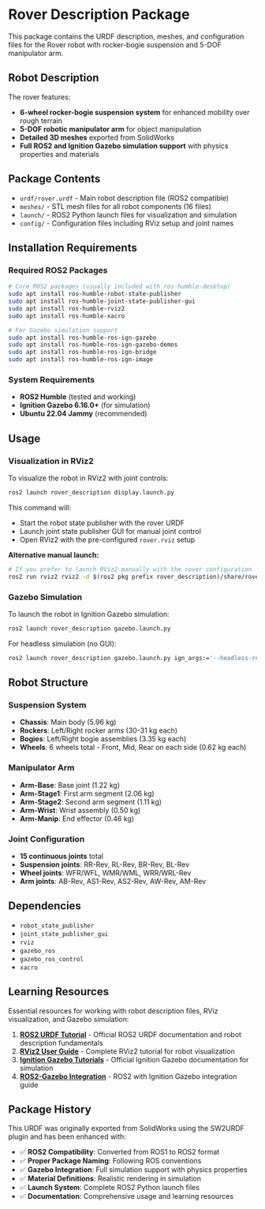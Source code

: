 # Rover Description Package

This package contains the URDF description, meshes, and configuration files for the Rover robot with rocker-bogie suspension and 5-DOF manipulator arm.

## Robot Description

The rover features:
- **6-wheel rocker-bogie suspension system** for enhanced mobility over rough terrain
- **5-DOF robotic manipulator arm** for object manipulation  
- **Detailed 3D meshes** exported from SolidWorks
- **Full ROS2 and Ignition Gazebo simulation support** with physics properties and materials

## Package Contents

- `urdf/rover.urdf` - Main robot description file (ROS2 compatible)
- `meshes/` - STL mesh files for all robot components (16 files)
- `launch/` - ROS2 Python launch files for visualization and simulation
- `config/` - Configuration files including RViz setup and joint names

## Installation Requirements

### Required ROS2 Packages
```bash
# Core ROS2 packages (usually included with ros-humble-desktop)
sudo apt install ros-humble-robot-state-publisher
sudo apt install ros-humble-joint-state-publisher-gui
sudo apt install ros-humble-rviz2
sudo apt install ros-humble-xacro

# For Gazebo simulation support
sudo apt install ros-humble-ros-ign-gazebo
sudo apt install ros-humble-ros-ign-gazebo-demos  
sudo apt install ros-humble-ros-ign-bridge
sudo apt install ros-humble-ros-ign-image
```

### System Requirements
- **ROS2 Humble** (tested and working)
- **Ignition Gazebo 6.16.0+** (for simulation)
- **Ubuntu 22.04 Jammy** (recommended)

## Usage

### Visualization in RViz2

To visualize the robot in RViz2 with joint controls:

```bash
ros2 launch rover_description display.launch.py
```

This command will:
- Start the robot state publisher with the rover URDF
- Launch joint state publisher GUI for manual joint control
- Open RViz2 with the pre-configured `rover.rviz` setup

**Alternative manual launch:**
```bash
# If you prefer to launch RViz2 manually with the rover configuration
ros2 run rviz2 rviz2 -d $(ros2 pkg prefix rover_description)/share/rover_description/config/rover.rviz
```

### Gazebo Simulation

To launch the robot in Ignition Gazebo simulation:

```bash
ros2 launch rover_description gazebo.launch.py
```

For headless simulation (no GUI):
```bash
ros2 launch rover_description gazebo.launch.py ign_args:='--headless-rendering -v 4'
```

## Robot Structure

### Suspension System
- **Chassis**: Main body (5.96 kg)
- **Rockers**: Left/Right rocker arms (30-31 kg each)
- **Bogies**: Left/Right bogie assemblies (3.35 kg each)
- **Wheels**: 6 wheels total - Front, Mid, Rear on each side (0.62 kg each)

### Manipulator Arm
- **Arm-Base**: Base joint (1.22 kg)
- **Arm-Stage1**: First arm segment (2.06 kg)
- **Arm-Stage2**: Second arm segment (1.11 kg)
- **Arm-Wrist**: Wrist assembly (0.50 kg)
- **Arm-Manip**: End effector (0.46 kg)

### Joint Configuration
- **15 continuous joints** total
- **Suspension joints**: RR-Rev, RL-Rev, BR-Rev, BL-Rev
- **Wheel joints**: WFR/WFL, WMR/WML, WRR/WRL-Rev
- **Arm joints**: AB-Rev, AS1-Rev, AS2-Rev, AW-Rev, AM-Rev

## Dependencies

- `robot_state_publisher`
- `joint_state_publisher_gui`
- `rviz`
- `gazebo_ros`
- `gazebo_ros_control`
- `xacro`

## Learning Resources

Essential resources for working with robot description files, RViz visualization, and Gazebo simulation:

1. **[ROS2 URDF Tutorial](https://docs.ros.org/en/humble/Tutorials/Intermediate/URDF/URDF-Main.html)** - Official ROS2 URDF documentation and robot description fundamentals
2. **[RViz2 User Guide](https://docs.ros.org/en/humble/Tutorials/Intermediate/RViz/RViz-User-Guide/RViz-User-Guide.html)** - Complete RViz2 tutorial for robot visualization
3. **[Ignition Gazebo Tutorials](https://gazebosim.org/docs/garden/tutorials)** - Official Ignition Gazebo documentation for simulation
4. **[ROS2-Gazebo Integration](https://gazebosim.org/docs/dome/tutorials/)** - ROS2 with Ignition Gazebo integration guide

## Package History

This URDF was originally exported from SolidWorks using the SW2URDF plugin and has been enhanced with:
- ✅ **ROS2 Compatibility**: Converted from ROS1 to ROS2 format
- ✅ **Proper Package Naming**: Following ROS conventions
- ✅ **Gazebo Integration**: Full simulation support with physics properties
- ✅ **Material Definitions**: Realistic rendering in simulation
- ✅ **Launch System**: Complete ROS2 Python launch files
- ✅ **Documentation**: Comprehensive usage and learning resources
